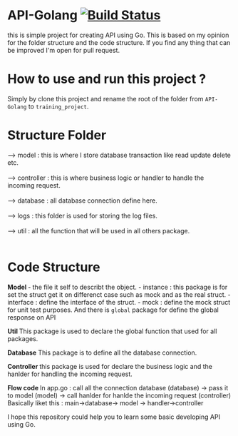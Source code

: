 
# API-Golang [![Build Status](https://secure.travis-ci.org/Gujarats/API-Golang.png)](http://travis-ci.org/Gujarats/API-Golang)
this is simple project for creating API using Go. 
This is based on my opinion for the folder structure and the code structure.
If you find any thing that can be improved I'm open for pull request.

# How to use and run this project ? 
Simply by clone this project and rename the root of the folder from `API-Golang` to `training_project`.

# Structure Folder
--> model : this is where I store database transaction like read update delete etc.<br><br>
--> controller : this is where business logic or handler to handle the incoming request.<br><br>
--> database : all database connection define here.<br><br>
--> logs : this folder is used for storing the log files.<br><br>
--> util : all the function that will be used in all others package.<br><br>

# Code Structure
<b> Model </b>
    - the file it self to describt the object.
    - instance : this package is for set the struct get it on differenct case such as mock and as the real struct.
    - interface : define the interface of the struct.
    - mock : define the mock struct for unit test purposes.
And there is `global` package for define the global response on API


<b> Util </b>
This package is used to declare the global function that used for all packages.


<b> Database</b>
This package is to define all the database connection.

<b> Controller </b>
this package is used for declare the business logic and the hanlder for handling the incoming request.

<b>Flow code </b>
In app.go : call all the connection database (database) -> pass it to model (model) -> call hanlder for hanlde the incoming request (controller)
Basically liket this : main->database-> model -> handler->controller

I hope this repository could help you to learn some basic developing API using Go.

